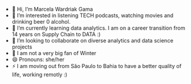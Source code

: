 - 👋 Hi, I’m Marcela Wardriak Gama
- 👀 I’m interested in listening TECH podcasts, watching movies and drinking beer 0 alcohol. 
- 🌱 I’m currently learning data analytics. I am on a career transition from 14 years on Supply Chain to DATA :)
- 💞️ I’m looking to collaborate on diverse analytics and data science projects
- 💞️ I am not a very big fan of Winter
- 😄 Pronouns: she/her
- ⚡ I am moving out from São Paulo to Bahia to have a better quality of life, working remotly :)

<!---
MAWGAMA/MAWGAMA is a ✨ special ✨ repository because its `README.md` (this file) appears on your GitHub profile.
You can click the Preview link to take a look at your changes.
--->
